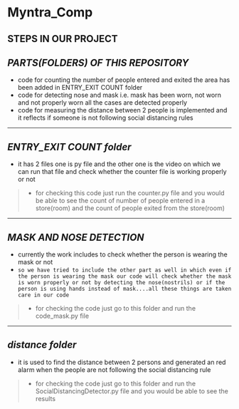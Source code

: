 # Myntra_Comp
## **STEPS IN OUR PROJECT**
*PARTS(FOLDERS) OF THIS REPOSITORY*
---
* code for counting the number of people entered and exited the area has been added in ENTRY_EXIT COUNT folder
* code for detecting nose and mask i.e. mask has been worn, not worn and not properly worn all the cases are detected properly
* code for measuring the distance between 2 people is implemented and it reflects if someone is not following social distancing rules
---
## *ENTRY_EXIT COUNT folder*

* it has 2 files one is py file and the other one is the video on which we can run that file and check whether the counter file is working properly or not
> * for checking this code just run the counter.py file and you would be able to see the count of number of people entered in a store(room) and the count of people exited from the store(room)
---
## *MASK AND NOSE DETECTION*
* currently the work includes to check whether the person is wearing the mask or not
* ``` so we have tried to include the other part as well in which even if the person is wearing the mask our code will check whether the mask is worn properly or not by detecting the nose(nostrils) or if the person is using hands instead of mask....all these things are taken care in our code ```
> * for checking the code just go to this folder and run the code_mask.py file
---
## *distance folder*
* it is used to find the distance between 2 persons and generated an red alarm when the people are not following the social distancing rule
> * for checking the code just go to this folder and run the SocialDistancingDetector.py file and you would be able to see the results

